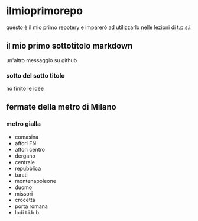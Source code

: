# ilmioprimorepo
questo è il mio primo repotery e imparerò ad utilizzarlo nelle lezioni di t.p.s.i.
## il mio primo sottotitolo markdown
un'altro messaggio su github
### sotto del sotto titolo
ho finito le idee
## fermate della metro di Milano
### metro gialla
- comasina
- affori FN
- affori centro
- dergano
- centrale
- repubblica
- turati
- montenapoleone
- duomo
- missori
- crocetta
- porta romana
- lodi t.i.b.b.